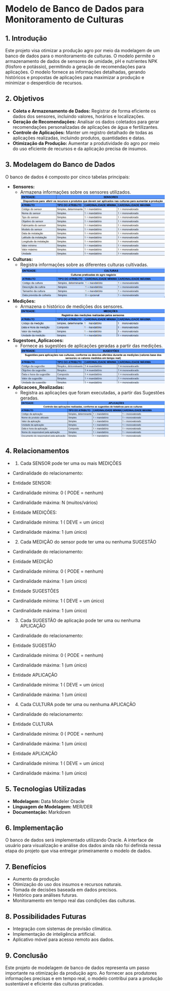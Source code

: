 # Modelo de Banco de Dados para Monitoramento de Culturas

## 1. Introdução

Este projeto visa otimizar a produção agro por meio da modelagem de um banco de dados para o monitoramento de culturas. O modelo permite o armazenamento de dados de sensores de umidade, pH e nutrientes NPK (fósforo e potássio), permitindo a geração de recomendações para aplicações. O modelo fornece as informações detalhadas, gerando históricos e propostas de aplicações para maximizar a produção e minimizar o desperdício de recursos.

## 2. Objetivos

* **Coleta e Armazenamento de Dados:** Registrar de forma eficiente os dados dos sensores, incluindo valores, horários e localizações.
* **Geração de Recomendações:** Analisar os dados coletados para gerar recomendações personalizadas de aplicações de água e fertilizantes.
* **Controle de Aplicações:** Manter um registro detalhado de todas as aplicações realizadas, incluindo produtos, quantidades e datas.
* **Otimização da Produção:** Aumentar a produtividade do agro por meio do uso eficiente de recursos e da aplicação precisa de insumos.

## 3. Modelagem do Banco de Dados

O banco de dados é composto por cinco tabelas principais:

* **Sensores:**
    * Armazena informações sobre os sensores utilizados.
      ![Sensores](imagens/Sensores.png)
* **Culturas:**
    * Registra informações sobre as diferentes culturas cultivadas.
    ![Sensores](imagens/Culturas.png)
* **Medições:**
    * Armazena o histórico de medições dos sensores.
    ![Sensores](imagens/Medicoes.png)
* **Sugestoes_Aplicacoes:**
    * Fornece as sugestões de aplicações geradas a partir das medições.
    ![Sensores](imagens/Sugestoes.png)
* **Aplicacoes_Realizadas:**
    * Registra as aplicações que foram executadas, a partir das Sugestões geradas.
    ![Sensores](imagens/Aplicacoes.png)

## 4. Relacionamentos

* 1. Cada SENSOR pode ter uma ou mais MEDIÇÕES
* Cardinalidade do  relacionamento:
* Entidade SENSOR:
* Cardinalidade mínima: 0 ( PODE = nenhum)
* Cardinalidade máxima: N (muitos/vários)
* Entidade MEDIÇÕES:
* Cardinalidade mínima: 1 ( DEVE = um único)
* Cardinalidade máxima: 1 (um único)

* 2. Cada MEDIÇÃO do sensor  pode ter uma ou nenhuma SUGESTÃO
* Cardinalidade do  relacionamento:
* Entidade MEDIÇÃO
* Cardinalidade mínima: 0 ( PODE = nenhum)
* Cardinalidade máxima: 1 (um único)
* Entidade SUGESTÕES
* Cardinalidade mínima: 1 ( DEVE = um único)
* Cardinalidade máxima: 1 (um único)

* 3. Cada SUGESTÃO de aplicação pode ter uma ou nenhuma APLICAÇÃO
* Cardinalidade do  relacionamento:
* Entidade SUGESTÃO
* Cardinalidade mínima: 0 ( PODE = nenhum)
* Cardinalidade máxima: 1 (um único)
* Entidade APLICAÇÃO
* Cardinalidade mínima: 1 ( DEVE = um único)
* Cardinalidade máxima: 1 (um único)

* 4. Cada CULTURA pode ter uma ou nenhuma APLICAÇÃO
* Cardinalidade do  relacionamento:
* Entidade CULTURA
* Cardinalidade mínima: 0 ( PODE = nenhum)
* Cardinalidade máxima: 1 (um único)
* Entidade APLICAÇÃO
* Cardinalidade mínima: 1 ( DEVE = um único)
* Cardinalidade máxima: 1 (um único)


## 5. Tecnologias Utilizadas

* **Modelagem:** Data Modeler Oracle
* **Linguagem de Modelagem:** MER/DER
* **Documentação:** Markdown

## 6. Implementação

O banco de dados será implementado utilizando Oracle. A interface de usuário para visualização e análise dos dados ainda não foi definida nessa etapa do projeto que visa entregar primeiramente o modelo de dados.

## 7. Benefícios

* Aumento da produção
* Otimização do uso dos insumos e recursos naturais.
* Tomada de decisões baseada em dados precisos.
* Histórico para análises futuras.
* Monitoramento em tempo real das condições das culturas.

## 8. Possibilidades Futuras

* Integração com sistemas de previsão climática.
* Implementação de inteligência artificial.
* Aplicativo móvel para acesso remoto aos dados.

## 9. Conclusão

Este projeto de modelagem de banco de dados representa um passo importante na otimização da produção agro. Ao fornecer aos produtores informações precisas e em tempo real, o modelo contribui para a produção sustentável e eficiente das culturas praticadas.
